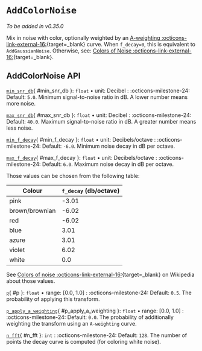 # `AddColorNoise`

_To be added in v0.35.0_

Mix in noise with color, optionally weighted by an [A-weighting :octicons-link-external-16:](https://en.wikipedia.org/wiki/A-weighting){target=_blank} curve. When
`f_decay=0`, this is equivalent to `AddGaussianNoise`. Otherwise, see: [Colors of Noise :octicons-link-external-16:](https://en.wikipedia.org/wiki/Colors_of_noise){target=_blank}.


## AddColorNoise API

[`min_snr_db`](#min_snr_db){ #min_snr_db }: `float` • unit: Decibel
:   :octicons-milestone-24: Default: `5.0`. Minimum signal-to-noise ratio in dB. A lower
    number means more noise.

[`max_snr_db`](#max_snr_db){ #max_snr_db }: `float` • unit: Decibel
:   :octicons-milestone-24: Default: `40.0`. Maximum signal-to-noise ratio in dB. A
    greater number means less noise.

[`min_f_decay`](#min_f_decay){ #min_f_decay }: `float` • unit: Decibels/octave
:   :octicons-milestone-24: Default: `-6.0`. Minimum noise decay in dB per octave.

[`max_f_decay`](#max_f_decay){ #max_f_decay }: `float` • unit: Decibels/octave
:   :octicons-milestone-24: Default: `6.0`. Maximum noise decay in dB per octave.

Those values can be chosen from the following table:

| Colour         | `f_decay` (db/octave) |
|----------------|-----------------------|
| pink           | -3.01                 |
| brown/brownian | -6.02                 |
| red            | -6.02                 |
| blue           | 3.01                  |
| azure          | 3.01                  |
| violet         | 6.02                  |
| white          | 0.0                   |

See [Colors of noise :octicons-link-external-16:](https://en.wikipedia.org/wiki/Colors_of_noise){target=_blank} on Wikipedia about those values.

[`p`](#p){ #p }: `float` • range: [0.0, 1.0]
:   :octicons-milestone-24: Default: `0.5`. The probability of applying this transform.

[`p_apply_a_weighting`](#p_apply_a_weighting){ #p_apply_a_weighting }: `float` • range: [0.0, 1.0]
:   :octicons-milestone-24: Default: `0.0`. The probability of additionally weighting the transform using an `A-weighting` curve.

[`n_fft`](#n_fft){ #n_fft }: `int`
:   :octicons-milestone-24: Default: `128`. The number of points the decay curve is computed (for coloring white noise).

